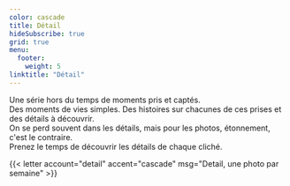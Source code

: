 ```yaml
---
color: cascade
title: Détail
hideSubscribe: true
grid: true
menu:
  footer:
    weight: 5
linktitle: "Détail"
---
```


Une série hors du temps de moments pris et captés.  
Des moments de vies simples. Des histoires sur chacunes de ces prises et des détails à découvrir.   
On se perd souvent dans les détails, mais pour les photos, étonnement, c'est le contraire.  
Prenez le temps de découvrir les détails de chaque cliché.

{{< letter account="detail" accent="cascade" msg="Detail, une photo par semaine" >}}
